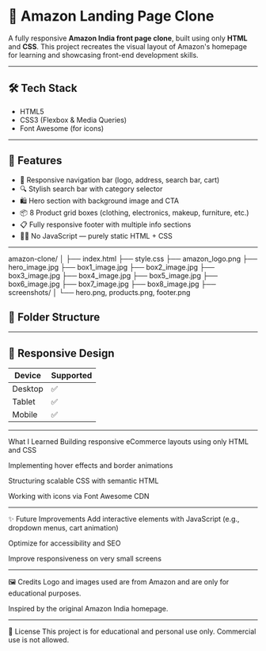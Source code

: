 # 🛒 Amazon Landing Page Clone

A fully responsive **Amazon India front page clone**, built using only **HTML** and **CSS**. This project recreates the visual layout of Amazon's homepage for learning and showcasing front-end development skills.


---

## 🛠️ Tech Stack

- HTML5
- CSS3 (Flexbox & Media Queries)
- Font Awesome (for icons)

---

## 🧩 Features

- 🧭 Responsive navigation bar (logo, address, search bar, cart)
- 🔍 Stylish search bar with category selector
- 🛍️ Hero section with background image and CTA
- 📦 8 Product grid boxes (clothing, electronics, makeup, furniture, etc.)
- 📋 Fully responsive footer with multiple info sections
- 🧑‍💻 No JavaScript — purely static HTML + CSS

---
amazon-clone/
│
├── index.html
├── style.css
├── amazon_logo.png
├── hero_image.jpg
├── box1_image.jpg
├── box2_image.jpg
├── box3_image.jpg
├── box4_image.jpg
├── box5_image.jpg
├── box6_image.jpg
├── box7_image.jpg
├── box8_image.jpg
├── screenshots/
│ └── hero.png, products.png, footer.png

## 📁 Folder Structure


---

## 📱 Responsive Design

| Device       | Supported |
|--------------|-----------|
| Desktop      | ✅        |
| Tablet       | ✅        |
| Mobile       | ✅        |

---

What I Learned
Building responsive eCommerce layouts using only HTML and CSS

Implementing hover effects and border animations

Structuring scalable CSS with semantic HTML

Working with icons via Font Awesome CDN

---


✨ Future Improvements
Add interactive elements with JavaScript (e.g., dropdown menus, cart animation)

Optimize for accessibility and SEO

Improve responsiveness on very small screens

---


🖼️ Credits
Logo and images used are from Amazon and are only for educational purposes.

Inspired by the original Amazon India homepage.

---


📜 License
This project is for educational and personal use only. Commercial use is not allowed.